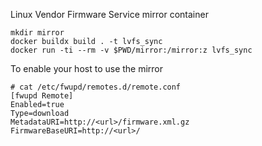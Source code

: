 Linux Vendor Firmware Service mirror container

```
mkdir mirror
docker buildx build . -t lvfs_sync
docker run -ti --rm -v $PWD/mirror:/mirror:z lvfs_sync
```



To enable your host to use the mirror
```
# cat /etc/fwupd/remotes.d/remote.conf
[fwupd Remote]
Enabled=true
Type=download
MetadataURI=http://<url>/firmware.xml.gz
FirmwareBaseURI=http://<url>/
```